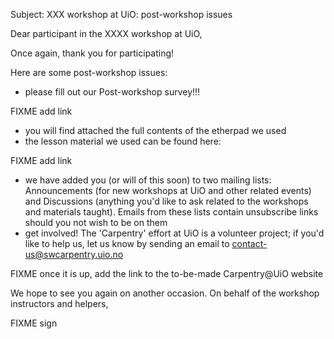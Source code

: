Subject: XXX workshop at UiO: post-workshop issues


Dear participant in the XXXX workshop at UiO,

Once again, thank you for participating!

Here are some post-workshop issues:

- please fill out our Post-workshop survey!!! 

FIXME add link

- you will find attached the full contents of the etherpad we used
- the lesson material we used can be found here: 

FIXME add link

- we have added you (or will of this soon) to two mailing lists: Announcements (for new workshops at UiO and other related events) and Discussions (anything you'd like to ask related to the workshops and materials taught). Emails from these lists contain unsubscribe links should you not wish to be on them
- get involved! The 'Carpentry' effort at UiO is a volunteer project; if you'd like to help us, let us know by sending an email to contact-us@swcarpentry.uio.no

FIXME once it is up, add the link to the to-be-made Carpentry@UiO website

We hope to see you again on another occasion. On behalf of the workshop instructors and helpers,

FIXME sign


